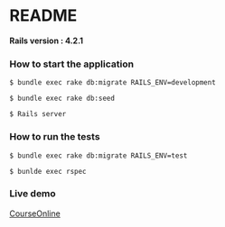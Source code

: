 # README #

**Rails version : 4.2.1**

### How to start the application ###

`$ bundle exec rake db:migrate RAILS_ENV=development`

`$ bundle exec rake db:seed`

`$ Rails server`

### How to run the tests ###

`$ bundle exec rake db:migrate RAILS_ENV=test`

`$ bunlde exec rspec`

### Live demo ###

[CourseOnline](https://boiling-crag-56943.herokuapp.com/)
